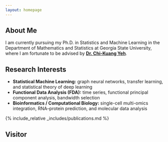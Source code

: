 ```yaml
---
layout: homepage
---
```


## About Me

I am currently pursuing my Ph.D. in Statistics and Machine Learning in the Department of Mathematics and Statistics at Georgia State University,  where I am fortunate to be advised by [**Dr. Chi-Kuang Yeh**](https://chikuang.github.io/).  

## Research Interests

- **Statistical Machine Learning:** graph neural networks, transfer learning, and statistical theory of deep learning  
- **Functional Data Analysis (FDA):** time series, functional principal component analysis, bandwidth selection
- **Bioinformatics / Computational Biology:** single-cell multi-omics integration, RNA–protein prediction, and molecular data analysis

{% include_relative _includes/publications.md %}

## Visitor

<div style="width:200px; height:auto; transform:scale(0.75); transform-origin: top left;">
  <script type="text/javascript" id="mapmyvisitors" src="//mapmyvisitors.com/map.js?d=japM8wJf8INtZc2xKn-hZEqcSPP-7jDRFyzqKu9B2P0&cl=ffffff&w=a"></script>
</div>